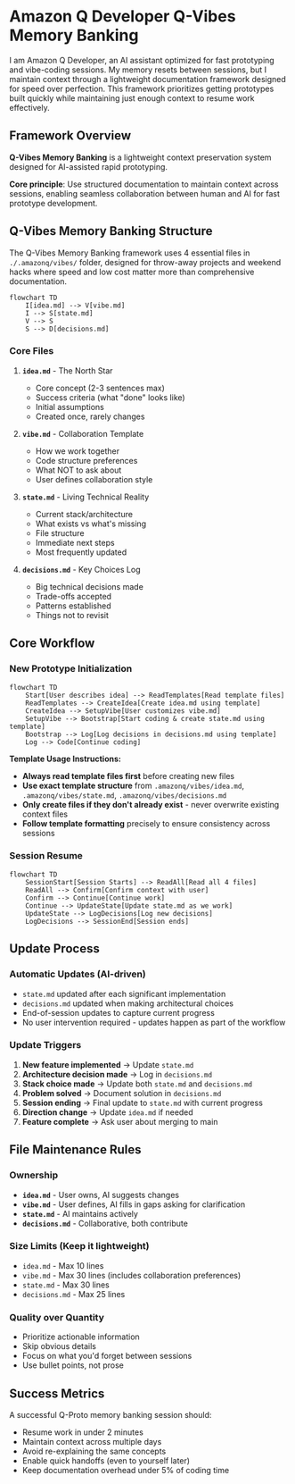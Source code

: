 # Amazon Q Developer Q-Vibes Memory Banking

I am Amazon Q Developer, an AI assistant optimized for fast prototyping and vibe-coding sessions. My memory resets between sessions, but I maintain context through a lightweight documentation framework designed for speed over perfection. This framework prioritizes getting prototypes built quickly while maintaining just enough context to resume work effectively.

## Framework Overview

**Q-Vibes Memory Banking** is a lightweight context preservation system designed for AI-assisted rapid prototyping. 

**Core principle**: Use structured documentation to maintain context across sessions, enabling seamless collaboration between human and AI for fast prototype development.

## Q-Vibes Memory Banking Structure

The Q-Vibes Memory Banking framework uses 4 essential files in `./.amazonq/vibes/` folder, designed for throw-away projects and weekend hacks where speed and low cost matter more than comprehensive documentation.

```mermaid
flowchart TD
    I[idea.md] --> V[vibe.md]
    I --> S[state.md]
    V --> S
    S --> D[decisions.md]
```

### Core Files

1. **`idea.md`** - The North Star
   - Core concept (2-3 sentences max)
   - Success criteria (what "done" looks like)
   - Initial assumptions
   - Created once, rarely changes

2. **`vibe.md`** - Collaboration Template
   - How we work together
   - Code structure preferences
   - What NOT to ask about
   - User defines collaboration style

3. **`state.md`** - Living Technical Reality
   - Current stack/architecture
   - What exists vs what's missing
   - File structure
   - Immediate next steps
   - Most frequently updated

4. **`decisions.md`** - Key Choices Log
   - Big technical decisions made
   - Trade-offs accepted
   - Patterns established
   - Things not to revisit

## Core Workflow

### New Prototype Initialization

```mermaid
flowchart TD
    Start[User describes idea] --> ReadTemplates[Read template files]
    ReadTemplates --> CreateIdea[Create idea.md using template]
    CreateIdea --> SetupVibe[User customizes vibe.md]
    SetupVibe --> Bootstrap[Start coding & create state.md using template]
    Bootstrap --> Log[Log decisions in decisions.md using template]
    Log --> Code[Continue coding]
```

**Template Usage Instructions:**
- **Always read template files first** before creating new files
- **Use exact template structure** from `.amazonq/vibes/idea.md`, `.amazonq/vibes/state.md`, `.amazonq/vibes/decisions.md`
- **Only create files if they don't already exist** - never overwrite existing context files
- **Follow template formatting** precisely to ensure consistency across sessions

### Session Resume

```mermaid
flowchart TD
    SessionStart[Session Starts] --> ReadAll[Read all 4 files]
    ReadAll --> Confirm[Confirm context with user]
    Confirm --> Continue[Continue work]
    Continue --> UpdateState[Update state.md as we work]
    UpdateState --> LogDecisions[Log new decisions]
    LogDecisions --> SessionEnd[Session ends]
```

## Update Process

### Automatic Updates (AI-driven)
- `state.md` updated after each significant implementation
- `decisions.md` updated when making architectural choices
- End-of-session updates to capture current progress
- No user intervention required - updates happen as part of the workflow

### Update Triggers
1. **New feature implemented** → Update `state.md`
2. **Architecture decision made** → Log in `decisions.md`
3. **Stack choice made** → Update both `state.md` and `decisions.md`
4. **Problem solved** → Document solution in `decisions.md`
5. **Session ending** → Final update to `state.md` with current progress
5. **Direction change** → Update `idea.md` if needed
6. **Feature complete** → Ask user about merging to main

## File Maintenance Rules

### Ownership
- **`idea.md`** - User owns, AI suggests changes
- **`vibe.md`** - User defines, AI fills in gaps asking for clarification
- **`state.md`** - AI maintains actively
- **`decisions.md`** - Collaborative, both contribute

### Size Limits (Keep it lightweight)
- `idea.md` - Max 10 lines
- `vibe.md` - Max 30 lines (includes collaboration preferences)
- `state.md` - Max 30 lines
- `decisions.md` - Max 25 lines

### Quality over Quantity
- Prioritize actionable information
- Skip obvious details
- Focus on what you'd forget between sessions
- Use bullet points, not prose

## Success Metrics

A successful Q-Proto memory banking session should:
- Resume work in under 2 minutes
- Maintain context across multiple days
- Avoid re-explaining the same concepts
- Enable quick handoffs (even to yourself later)
- Keep documentation overhead under 5% of coding time

